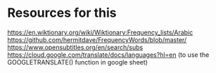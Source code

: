 # Resources for this
https://en.wiktionary.org/wiki/Wiktionary:Frequency_lists/Arabic
https://github.com/hermitdave/FrequencyWords/blob/master/
https://www.opensubtitles.org/en/search/subs
https://cloud.google.com/translate/docs/languages?hl=en (to use the GOOGLETRANSLATE() function in google sheet)
